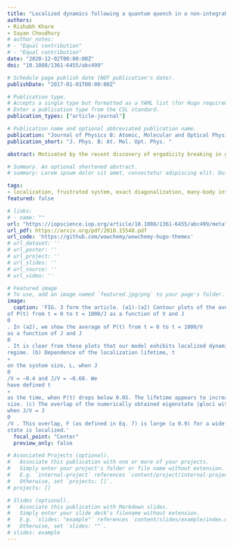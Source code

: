 ```yaml
---
title: "Localized dynamics following a quantum quench in a non-integrable system: an example on the sawtooth ladder"
authors:
- Rishabh Khare
- Sayan Choudhury
# author_notes:
# - "Equal contribution"
# - "Equal contribution"
date: "2020-12-02T00:00:00Z"
doi: "10.1088/1361-6455/abc499"

# Schedule page publish date (NOT publication's date).
publishDate: "2017-01-01T00:00:00Z"

# Publication type.
# Accepts a single type but formatted as a YAML list (for Hugo requirements).
# Enter a publication type from the CSL standard.
publication_types: ["article-journal"]

# Publication name and optional abbreviated publication name.
publication: "Journal of Physics B: Atomic, Molecular and Optical Physics"
publication_short: "J. Phys. B: At. Mol. Opt. Phys. "

abstract: Motivated by the recent discovery of ergodicity breaking in geometrically frustrated systems, we study the quench dynamics of interacting hardcore bosons on a sawtooth ladder. We identify a set of initial states for which this system exhibits characteristic signatures of localization like initial state memory retention and slow growth of entanglement entropy for a wide parameter regime. Remarkably, this localization persists even when the many-body spectrum is thermalizing. We argue that the localized dynamics originates from an interaction induced quantum interference. Our results show that the sawtooth ladder can be a fertile platform for realizing non-equilibrium quantum states of matter.

# Summary. An optional shortened abstract.
# summary: Lorem ipsum dolor sit amet, consectetur adipiscing elit. Duis posuere tellus ac convallis placerat. Proin tincidunt magna sed ex sollicitudin condimentum.

tags:
- localization, frustrated system, exact diagonalization, many-body interaction
featured: false

# links:
# - name: ""
url: "https://iopscience.iop.org/article/10.1088/1361-6455/abc499/meta"
url_pdf: https://arxiv.org/pdf/2010.15548.pdf
url_code: 'https://github.com/wowchemy/wowchemy-hugo-themes'
# url_dataset: ''
# url_poster: ''
# url_project: ''
# url_slides: ''
# url_source: ''
# url_video: ''

# Featured image
# To use, add an image named `featured.jpg/png` to your page's folder. 
image:
  caption: 'FIG. 3 form the article. (a1)-(a2) Contour plots of the average return probability, P(t), for the 12−site ladder. For (a1), we show the average
of P(t) from t = 0 to t = 1000/J as a function of V and J
0
. In (a2), we show the average of P(t) from t = 0 to t = 1000/V
as a function of J and J
0
. It is clear from these plots that our model exhibits localized dynamics for a wide parameter
regime. (b) Dependence of the localization lifetime, t
∗
on the system size, L, when J
0
/V = −0.4 and J/V = −0.68. We
have defined t
∗
as the time, when P(t) drops below 0.05. The lifetime appears to increase exponentially with the system
size. (c) The overlap of the numerically obtained eigenstate |ψloci with the analytic eigenstate |φloci for the 10−site ladder,
when J/V = J
0
/V . This overlap, F (as defined in Eq. 7) is large (≥ 0.9) for a wide parameter regime, indicating that the
state is localized.'
  focal_point: "Center"
  preview_only: false

# Associated Projects (optional).
#   Associate this publication with one or more of your projects.
#   Simply enter your project's folder or file name without extension.
#   E.g. `internal-project` references `content/project/internal-project/index.md`.
#   Otherwise, set `projects: []`.
# projects: []

# Slides (optional).
#   Associate this publication with Markdown slides.
#   Simply enter your slide deck's filename without extension.
#   E.g. `slides: "example"` references `content/slides/example/index.md`.
#   Otherwise, set `slides: ""`.
# slides: example
---
```


<!-- {{% callout note %}}
Click the *Cite* button above to demo the feature to enable visitors to import publication metadata into their reference management software.
{{% /callout %}}

{{% callout note %}}
Create your slides in Markdown - click the *Slides* button to check out the example.
{{% /callout %}}

Add the publication's **full text** or **supplementary notes** here. You can use rich formatting such as including [code, math, and images](https://wowchemy.com/docs/content/writing-markdown-latex/). -->
